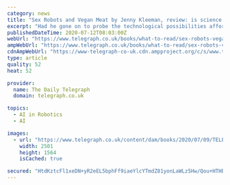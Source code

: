 ```yaml
---
category: news
title: "Sex Robots and Vegan Meat by Jenny Kleeman, review: is science out of moral control?"
excerpt: "Had he gone on to probe the technological possibilities afforded by sex and death, his visionary essay would not only have become a bible of Silicon Valley, but a handy proposal for Jenny Kleeman’s fascinating new book."
publishedDateTime: 2020-07-12T08:03:00Z
webUrl: "https://www.telegraph.co.uk/books/what-to-read/sex-robots-vegan-meat-jenny-kleeman-review-science-moral-control/"
ampWebUrl: "https://www.telegraph.co.uk/books/what-to-read/sex-robots-vegan-meat-jenny-kleeman-review-science-moral-control/amp/"
cdnAmpWebUrl: "https://www-telegraph-co-uk.cdn.ampproject.org/c/s/www.telegraph.co.uk/books/what-to-read/sex-robots-vegan-meat-jenny-kleeman-review-science-moral-control/amp/"
type: article
quality: 52
heat: 52

provider:
  name: The Daily Telegraph
  domain: telegraph.co.uk

topics:
  - AI in Robotics
  - AI

images:
  - url: "https://www.telegraph.co.uk/content/dam/books/2020/07/09/TELEMMGLPICT000234562965_trans_NvBQzQNjv4BqlnoKbsnqupgsmdP1L78oDXXWAByfhiyaA4UwwJBi5BY.jpeg"
    width: 2501
    height: 1564
    isCached: true

secured: "HtdKztcFl1xeDN+yR2eEL5bphFf9iaeYlcYTmdZ81yonLaWLz5Hw/Qou+HTHBl2FJblQIA+3N3+Z3lOd5dtiYpJxe01IW/HNXDmWa7LHcODJjHYoD/fTYU2diq3q58ZnTiJjlP+4AGbqeGuYAoNaMJO8gpjvdX+rDrhHpUW63UthklH9RyZSL3q357YOkEP0OVqTNYObogQYPth78iAcHfRrxCe4QLRNSVn8Bt/BIbL1fUTCs7FaXljtzVPbaymKCDkxe9ApyqTj3lzn3VxN4Yi28nYZ/euqDNzPENYMh34dkjLwo2L8Rfkmfgc1W+o7GClSPB3ov8e7mVpxzTnzYg==;6EfmGEvcxZcW3W0mHYqApg=="
---
```


